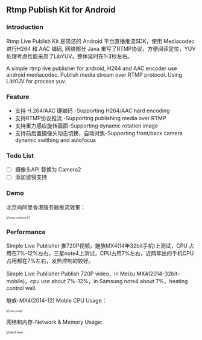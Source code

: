 ## Rtmp Publish Kit for Android
### Introduction

Rtmp Live Publish Kit 是简洁的 Android 平台直播推流SDK，使用 Mediacodec进行H264 和 AAC 编码, 网络部分 Java 重写了RTMP协议，方便阅读定位，YUV处理考虑性能采用了LibYUV。整体延时在1-3秒左右。

A simple rtmp live publisher for android, H264 and AAC encoder use android mediacodec. Publish media stream over RTMP protocol.  Using LibYUV for process yuv.

### Feature

* 支持 H.264/AAC 硬编码 -Supporting H264/AAC hard encoding
* 支持RTMP协议推流 -Supporting publishing media over RTMP
* 支持重力感应旋转画面-Supporting  dynamic rotation  image
* 支持前后置摄像头动态切换，自动对焦-Supporting  front/back camera dynamic swithing and autofocus

### Todo List

- [ ] 摄像头API 替换为 Camera2
- [ ] 添加滤镜支持
### Demo

北京向阿里香港服务器推流效果：

<img src="images/demo.jpg" alt="rtmp_android_01" style="zoom:50%;" />

### Performance

Simple Live Publisher 推720P视频，魅族MX4(14年32bit手机)上测试，CPU 占用在7%-12%左右，三星note4上测试，CPU占用7%左右，近两年出的手机CPU占用都在7%左右，发热控制的较好。

Simple Live Publisher Publish 720P video，in Meizu MX4(2014-32bit-mobile)，cpu use about 7%-12%，in Samsung note4  about 7%，heating control well.

魅族-MX4(2014-12) Mobie CPU Usage：

<img src="images/cpu_usage.png" alt="	cpu_usage" style="zoom:50%;" />



网络和内存-Network & Memory Usage:

<img src="./images/mem_net_usage.png" alt="Net &amp; Mem" style="zoom:50%;" />




